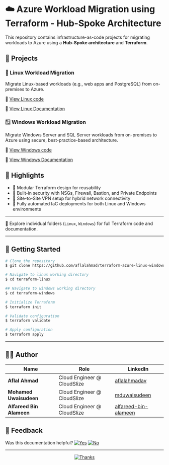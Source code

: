 # ☁️ Azure Workload Migration using Terraform - Hub-Spoke Architecture

This repository contains infrastructure-as-code projects for migrating workloads to Azure using a **Hub-Spoke architecture** and **Terraform**.

## 📂 Projects

### 🐧 Linux Workload Migration

Migrate Linux-based workloads (e.g., web apps and PostgreSQL) from on-premises to Azure.

🔗 [View Linux code](./Linux/)

🔗 [View Linux Documentation](./Linux/README.md)

### 🪟 Windows Workload Migration

Migrate Windows Server and SQL Server workloads from on-premises to Azure using secure, best-practice-based architecture.

🔗 [View Windows code](./Windows/)

🔗 [View Windows Documentation](./Windows/READme.md)

## 🚀 Highlights

- 🔁 Modular Terraform design for reusability
- 🔐 Built-in security with NSGs, Firewall, Bastion, and Private Endpoints
- 🌉 Site-to-Site VPN setup for hybrid network connectivity
- 📘 Fully automated IaC deployments for both Linux and Windows environments

---

📁 Explore individual folders (`Linux`, `Windows`) for full Terraform code and documentation.

---



## 🚀 Getting Started

```bash
# Clone the repository
$ git clone https://github.com/aflalahmad/terraform-azure-linux-windows-migration

# Navigate to linux working directory
$ cd terraform-linux

## Navigate to windows working directory
$ cd terraform-windows

# Initialize Terraform
$ terraform init

# Validate configuration
$ terraform validate

# Apply configuration
$ terraform apply
```

---

## 👨‍💻 Author
| Name                     | Role                        | LinkedIn                                                                  |
| ------------------------ | --------------------------- | ------------------------------------------------------------------------- |
| **Aflal Ahmad**          | Cloud Engineer @ CloudSlize | [aflalahmadav](https://www.linkedin.com/in/aflalahmadav/)                 |
| **Mohamed Uwaisudeen**   | Cloud Engineer @ CloudSlize | [mduwaisudeen](https://www.linkedin.com/in/mduwaisudeen/)                 |
| **Alfareed Bin Alameen** | Cloud Engineer @ CloudSlize | [alfareed-bin-alameen](https://www.linkedin.com/in/alfareed-bin-alameen/) |


## 🙏 Feedback

Was this documentation helpful?
[![Yes](https://img.shields.io/badge/Yes-blue?style=for-the-badge)](#) [![No](https://img.shields.io/badge/No-blue?style=for-the-badge)](#)

---

<div align="center">

[![Thanks](https://img.shields.io/badge/Thank_You!-blue?style=for-the-badge)](#)

</div>
